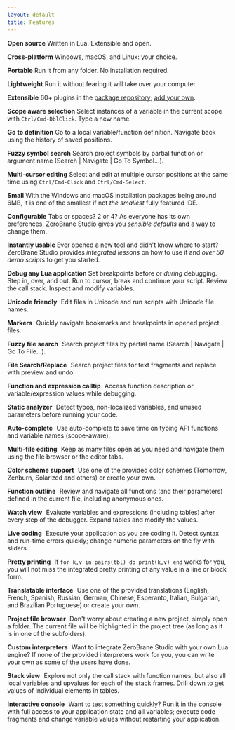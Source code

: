 ```yaml
---
layout: default
title: Features
---
```


**Open source**
Written in Lua. Extensible and open.

**Cross-platform**
Windows, macOS, and Linux: your choice.

**Portable**
Run it from any folder. No installation required.

**Lightweight**
Run it without fearing it will take over your computer.

**Extensible**
60+ plugins in the [package repository](https://github.com/pkulchenko/ZeroBranePackage); [add your own](doc-plugin).

**Scope aware selection**
Select instances of a variable in the current scope with `Ctrl/Cmd-DblClick`. Type a new name.

**Go to definition**
Go to a local variable/function definition. Navigate back using the history of saved positions.

**Fuzzy symbol search**
Search project symbols by partial function or argument name (Search | Navigate | Go To Symbol...).

**Multi-cursor editing**
Select and edit at multiple cursor positions at the same time using `Ctrl/Cmd-Click` and `Ctrl/Cmd-Select`.

**Small**
With the Windows and macOS installation packages being around 6MB, it is one of the smallest if not _the smallest_ fully featured IDE.

**Configurable**
Tabs or spaces? 2 or 4? As everyone has its own preferences, ZeroBrane Studio gives you _sensible defaults_ and a way to change them.

**Instantly usable**
Ever opened a new tool and didn't know where to start? ZeroBrane Studio provides _integrated lessons_ on how to use it and _over 50 demo scripts_ to get you started.

**Debug any Lua application**
Set breakpoints before or _during_ debugging. Step in, over, and out. Run to cursor, break and continue your script. Review the call stack. Inspect and modify variables.

**Unicode friendly**
<a href="images/static-analysis.png"><img style="background:url(images/static-analysis.png) -422px -480px" src="images/t.gif" class="inset"/></a>
Edit files in Unicode and run scripts with Unicode file names.

**Markers**
<a href="images/integrated-materials.png"><img style="background:url(images/integrated-materials.png) -311px -682px" src="images/t.gif" class="inset"/></a>
Quickly navigate bookmarks and breakpoints in opened project files.

**Fuzzy file search**
<a href="images/debugging.png"><img style="background:url(images/debugging.png) -682px -132px" src="images/t.gif" class="inset"/></a>
Search project files by partial name (Search | Navigate | Go To File...).

**File Search/Replace**
<a href="images/integrated-materials.png"><img style="background:url(images/integrated-materials.png) -640px -682px" src="images/t.gif" class="inset"/></a>
Search project files for text fragments and replace with preview and undo.

**Function and expression calltip**
<a href="images/debugging.png"><img style="background:url(images/debugging.png) -392px -460px" src="images/t.gif" class="inset"/></a>
Access function description or variable/expression values while debugging.

**Static analyzer**
<a href="images/static-analysis.png"><img style="background:url(images/static-analysis.png) -260px -720px" src="images/t.gif" class="inset"/></a>
Detect typos, non-localized variables, and unused parameters before running your code.

**Auto-complete**
<a href="images/autocomplete-osx.png"><img style="background:url(images/autocomplete-osx.png) -310px -290px" src="images/t.gif" class="inset"/></a>
Use auto-complete to save time on typing API functions and variable names (scope-aware).

**Multi-file editing**
<a href="images/integrated-materials.png"><img style="background:url(images/integrated-materials.png) -311px -96px" src="images/t.gif" class="inset"/></a>
Keep as many files open as you need and navigate them using the file browser or the editor tabs.

**Color scheme support**
<a href="images/colors-zenburn.png"><img style="background:url(images/colors-zenburn.png) -30px -96px" src="images/t.gif" class="inset"/></a>
Use one of the provided color schemes (Tomorrow, Zenburn, Solarized and others) or create your own.

**Function outline**
<a href="images/debugging.png"><img style="background:url(images/debugging.png) -8px -443px" src="images/t.gif" class="inset"/></a>
Review and navigate all functions (and their parameters) defined in the current file, including anonymous ones.

**Watch view**
<a href="images/debugging.png"><img style="background:url(images/debugging.png) -516px -682px" src="images/t.gif" class="inset"/></a>
Evaluate variables and expressions (including tables) after every step of the debugger. Expand tables and modify the values.

**Live coding**
<a href="images/scratchpad-linux-mint.png"><img style="background:url(images/scratchpad-linux-mint.png) -580px -300px" src="images/t.gif" class="inset"/></a>
Execute your application as you are coding it. Detect syntax and run-time errors quickly; change numeric parameters on the fly with sliders.

**Pretty printing**
<a href="images/debugging.png"><img style="background:url(images/debugging.png) -9px -756px" src="images/t.gif" class="inset"/></a>
If `for k,v in pairs(tbl) do print(k,v) end` works for you, you will not miss the integrated pretty printing of any value in a line or block form.

**Translatable interface**
<a href="images/static-analysis.png"><img style="background:url(images/static-analysis.png) -40px -240px" src="images/t.gif" class="inset"/></a>
Use one of the provided translations (English, French, Spanish, Russian, German, Chinese, Esperanto, Italian, Bulgarian, and Brazilian Portuguese) or create your own.

**Project file browser**
<a href="images/debugging.png"><img style="background:url(images/debugging.png) -8px -96px" src="images/t.gif" class="inset"/></a>
Don't worry about creating a new project, simply open a folder. The current file will be highlighted in the project tree (as long as it is in one of the subfolders).

**Custom interpreters**
<img style="background:url(images/integrated-materials.png) -992px -792px" src="images/t.gif" class="inset"/>
Want to integrate ZeroBrane Studio with your own Lua engine? If none of the provided interpreters work for you, you can write your own as some of the users have done.

**Stack view**
<a href="images/debugging.png"><img style="background:url(images/debugging.png) -871px -682px" src="images/t.gif" class="inset"/></a>
Explore not only the call stack with function names, but also all local variables and upvalues for each of the stack frames. Drill down to get values of individual elements in tables.

**Interactive console**
<a href="images/debugging.png"><img style="background:url(images/debugging.png) -8px -682px" src="images/t.gif" class="inset"/></a>
Want to test something quickly? Run it in the console with full access to your application state and all variables; execute code fragments and change variable values without restarting your application.
